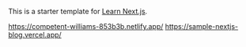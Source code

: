 This is a starter template for [Learn Next.js](https://nextjs.org/learn).

https://competent-williams-853b3b.netlify.app/
https://sample-nextjs-blog.vercel.app/
